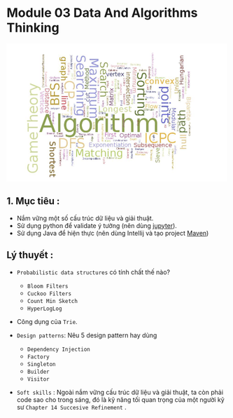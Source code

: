 # Module 03 Data And Algorithms Thinking

![](Image/algos.jpg)

## 1. Mục tiêu :

- Nắm vững một số cấu trúc dữ liệu và giải thuật.
- Sử dụng python để validate ý tưởng (nên dùng [jupyter](jupyter.md)).
- Sử dụng Java để hiện thực (nên dùng Intellij và tạo project [Maven](Maven.md))


## Lý thuyết :

-  `Probabilistic data structures` có tính chất thế nào? 
    -  `Bloom Filters` 
    -  `Cuckoo Filters` 
    -  `Count Min Sketch`
    -  `HyperLogLog` 

-  Công dụng của `Trie`.

-  `Design patterns`: Nêu 5 design pattern hay dùng
    -  `Dependency Injection`
    -  `Factory`
    -  `Singleton`
    -  `Builder`
    -  `Visitor`

-  `Soft skills` :  Ngoài nắm vững cấu trúc dữ liệu và giải thuật, ta còn phải code sao cho trong sáng, đó là kỹ năng tối quan trọng của một người kỹ sư `Chapter 14 Succesive Refinement` .